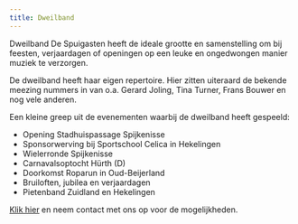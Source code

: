 ```yaml
---
title: Dweilband
---
```


Dweilband De Spuigasten heeft de ideale grootte en samenstelling om bij feesten, verjaardagen of openingen op een leuke en ongedwongen manier muziek te verzorgen.

De dweilband heeft haar eigen repertoire. Hier zitten uiteraard de bekende meezing nummers in van o.a. Gerard Joling, Tina Turner, Frans Bouwer en nog vele anderen.

Een kleine greep uit de evenementen waarbij de dweilband heeft gespeeld:

* Opening Stadhuispassage Spijkenisse
* Sponsorwerving bij Sportschool Celica in Hekelingen
* Wielerronde Spijkenisse
* Carnavalsoptocht Hürth (D)
* Doorkomst Roparun in Oud-Beijerland
* Bruiloften, jubilea en verjaardagen
* Pietenband Zuidland en Hekelingen

[Klik hier](/contact) en neem contact met ons op voor de mogelijkheden.
